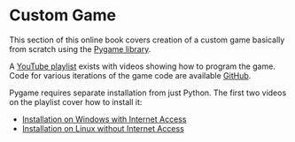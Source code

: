 # Custom Game

This section of this online book covers creation of a custom game basically
from scratch using the [Pygame library](https://pygame.org).

A [YouTube playlist](https://www.youtube.com/playlist?list=PL9lXoYA0xCfI1ll7qIwW05cL6ynVdubOA)
exists with videos showing how to program the game.  Code for various iterations of the game
code are available [GitHub](https://github.com/jpike/PythonProgrammingForKids/tree/master/Pygame).

Pygame requires separate installation from just Python.  The first two videos on the playlist
cover how to install it:
- [Installation on Windows with Internet Access](https://www.youtube.com/watch?v=VXLq8CNkoIA)
- [Installation on Linux without Internet Access](https://www.youtube.com/watch?v=VGHiKmfoxZU)
